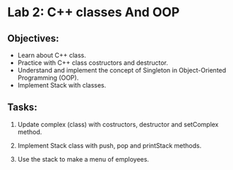 # Lab 2: C++ classes And OOP

## Objectives:

- Learn about C++ class.
- Practice with C++ class costructors and destructor.
- Understand and implement the concept of Singleton in Object-Oriented Programming (OOP).
- Implement Stack with classes.

## Tasks:

1. Update complex (class) with costructors, destructor and setComplex method.

2. Implement Stack class with push, pop and printStack methods.

3. Use the stack to make a menu of employees.

